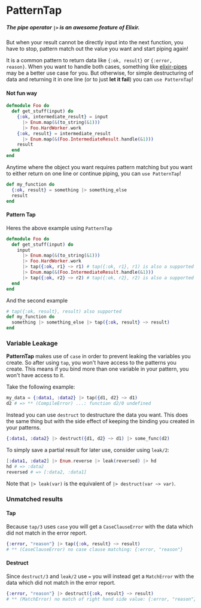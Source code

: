 PatternTap
==========

##### The pipe operator `|>` is an awesome feature of Elixir.

But when your result cannot be directly input into the next function, you have to stop, pattern match out the value you want and start piping again!

It is a common pattern to return data like `{:ok, result}` or `{:error, reason}`. When you want to handle both cases, something like [elixir-pipes](https://github.com/batate/elixir-pipes) may be a better use case for you. But otherwise, for simple destructuring of data and returning it in one line (or to just **let it fail**) you can `use PatternTap`!

#### Not fun way

```elixir
defmodule Foo do
  def get_stuff(input) do
    {:ok, intermediate_result} = input
      |> Enum.map(&(to_string(&1)))
      |> Foo.HardWorker.work
    {:ok, result} = intermediate_result
      |> Enum.map(&(Foo.IntermediateResult.handle(&1)))
    result
  end
end
```

Anytime where the object you want requires pattern matching but you want to either return on one line or continue piping, you can `use PatternTap`!

```elixir
def my_function do
  {:ok, result} = something |> something_else
  result
end
```

#### Pattern Tap

Heres the above example using `PatternTap`

```elixir
defmodule Foo do
  def get_stuff(input) do
    input
      |> Enum.map(&(to_string(&1)))
      |> Foo.HardWorker.work
      |> tap({:ok, r1} ~> r1) # tap({:ok, r1}, r1) is also a supported format
      |> Enum.map(&(Foo.IntermediateResult.handle(&1)))
      |> tap({:ok, r2} ~> r2) # tap({:ok, r2}, r2) is also a supported format
  end
end
```

And the second example

```elixir
# tap({:ok, result}, result) also supported
def my_function do
  something |> something_else |> tap({:ok, result} ~> result)
end
```

### Variable Leakage

**PatternTap** makes use of `case` in order to prevent leaking the variables you create. So after using `tap`, you won't have access to the patterns you create. This means if you bind more than one variable in your pattern, you won't have access to it.

Take the following example:

```elixir
my_data = {:data1, :data2} |> tap({d1, d2} ~> d1)
d2 # => ** (CompileError) ...: function d2/0 undefined
```

Instead you can use `destruct` to destructure the data you want. This does the same thing but with the side effect of keeping the binding you created in your patterns.

```elixir
{:data1, :data2} |> destruct({d1, d2} ~> d1) |> some_func(d2)
```

To simply save a partial result for later use, consider using `leak/2`:

```elixir
[:data1, :data2] |> Enum.reverse |> leak(reversed) |> hd
hd # => :data2
reversed # => [:data2, :data1]
```

Note that `|> leak(var)` is the equivalent of `|> destruct(var ~> var)`.


### Unmatched results

#### Tap

Because `tap/3` uses `case` you will get a `CaseClauseError` with the data which did not match in the error report.

```elixir
{:error, "reason"} |> tap({:ok, result} ~> result)
# ** (CaseClauseError) no case clause matching: {:error, "reason"}
```


#### Destruct

Since `destruct/3` and `leak/2` use `=` you will instead get a `MatchError` with the data which did not match in the error report.

```elixir
{:error, "reason"} |> destruct({:ok, result} ~> result)
# ** (MatchError) no match of right hand side value: {:error, "reason"}
```
